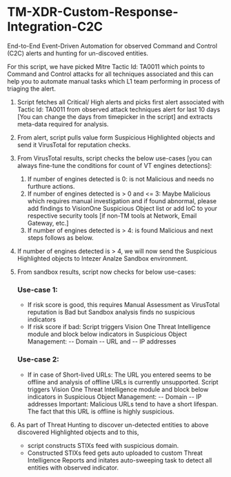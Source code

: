 # TM-XDR-Custom-Response-Integration-C2C
End-to-End Event-Driven Automation for observed Command and Control (C2C) alerts and hunting for un-discoved entities.

For this script, we have picked Mitre Tactic Id: TA0011 which points to Command and Control attacks for all techniques associated and this can help you to automate manual tasks which L1 team performing in process of triaging the alert.

1. Script fetches all Critical/ High alerts and picks first alert associated with Tactic Id: TA0011 from observed attack techniques alert for last 10 days [You can change the days from timepicker in the script] and extracts meta-data required for analysis. 

2. From alert, script pulls value form Suspicious Highlighted objects and send it VirusTotal for reputation checks.

3. From VirusTotal results, script checks the below use-cases [you can always fine-tune the conditions for count of VT engines detections]:
	1. If number of engines detected is 0: is not Malicious and needs no furthure actions.
	2. If number of engines detected is > 0 and <= 3: Maybe Malicious which requires manual investigation and if found abnormal, please add findings to VisionOne Suspicious Object list or add IoC to your respective security tools [if non-TM tools at Network, Email Gateway, etc.]
	3. If number of engines detected is > 4: is found Malicious and next steps follows as below.

4. If number of engines detected is > 4, we will now send the Suspicious Highlighted objects to Intezer Analze Sandbox environment.

5. From sandbox results, script now checks for below use-cases:
	### Use-case 1:
	- If risk score is good, this requires Manual Assessment as VirusTotal reputation is Bad but Sandbox analysis finds no suspicious indicators
	- If risk score if bad: Script triggers Vision One Threat Intelligence module and block below indicators in Suspicious Object Management:
		-- Domain 
		-- URL and
		-- IP addresses
	### Use-case 2:
	- If in case of Short-lived URLs: The URL you entered seems to be offline and analysis of offline URLs is currently unsupported. Script triggers Vision One Threat Intelligence module and block below indicators in Suspicious Object Management:
		-- Domain 
		-- IP addresses
		Important: Malicious URLs tend to have a short lifespan. The fact that this URL is offline is highly suspicious.

6.	As part of Threat Hunting to discover un-detected entities to above discovered Highlighted objects and to this, 
	- script constructs STIXs feed with suspicious domain.
	- Constructed STIXs feed gets auto uploaded to custom Threat Intelligence Reports and initates auto-sweeping task to detect all entities with observed indicator.
